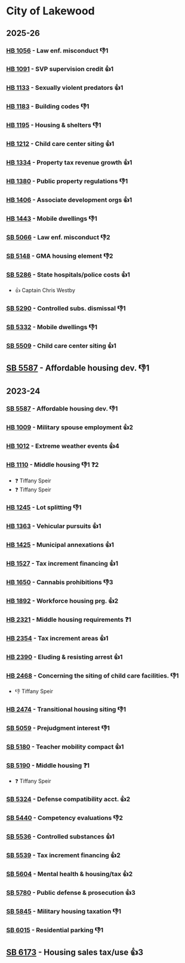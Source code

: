 # City of Lakewood
## 2025-26

### [HB 1056](/bill/2025-26/hb/1056/) - Law enf. misconduct  👎1 

### [HB 1091](/bill/2025-26/hb/1091/) - SVP supervision credit 👍1  

### [HB 1133](/bill/2025-26/hb/1133/) - Sexually violent predators 👍1  

### [HB 1183](/bill/2025-26/hb/1183/) - Building codes  👎1 

### [HB 1195](/bill/2025-26/hb/1195/) - Housing & shelters  👎1 

### [HB 1212](/bill/2025-26/hb/1212/) - Child care center siting 👍1  

### [HB 1334](/bill/2025-26/hb/1334/) - Property tax revenue growth 👍1  

### [HB 1380](/bill/2025-26/hb/1380/) - Public property regulations  👎1 

### [HB 1406](/bill/2025-26/hb/1406/) - Associate development orgs 👍1  

### [HB 1443](/bill/2025-26/hb/1443/) - Mobile dwellings  👎1 

### [SB 5066](/bill/2025-26/sb/5066/) - Law enf. misconduct  👎2 

### [SB 5148](/bill/2025-26/sb/5148/) - GMA housing element  👎2 

### [SB 5286](/bill/2025-26/sb/5286/) - State hospitals/police costs 👍1  
* 👍 Captain Chris Westby

### [SB 5290](/bill/2025-26/sb/5290/) - Controlled subs. dismissal  👎1 

### [SB 5332](/bill/2025-26/sb/5332/) - Mobile dwellings  👎1 

### [SB 5509](/bill/2025-26/sb/5509/) - Child care center siting 👍1  

## [SB 5587](/bill/2025-26/sb/5587/) - Affordable housing dev.  👎1 

## 2023-24

### [SB 5587](/bill/2023-24/sb/5587/) - Affordable housing dev.  👎1 

### [HB 1009](/bill/2023-24/hb/1009/) - Military spouse employment 👍2  

### [HB 1012](/bill/2023-24/hb/1012/) - Extreme weather events 👍4  

### [HB 1110](/bill/2023-24/hb/1110/) - Middle housing  👎1 ❓2
* ❓ Tiffany Speir
* ❓ Tiffany Speir

### [HB 1245](/bill/2023-24/hb/1245/) - Lot splitting  👎1 

### [HB 1363](/bill/2023-24/hb/1363/) - Vehicular pursuits 👍1  

### [HB 1425](/bill/2023-24/hb/1425/) - Municipal annexations 👍1  

### [HB 1527](/bill/2023-24/hb/1527/) - Tax increment financing 👍1  

### [HB 1650](/bill/2023-24/hb/1650/) - Cannabis prohibitions  👎3 

### [HB 1892](/bill/2023-24/hb/1892/) - Workforce housing prg. 👍2  

### [HB 2321](/bill/2023-24/hb/2321/) - Middle housing requirements   ❓1

### [HB 2354](/bill/2023-24/hb/2354/) - Tax increment areas 👍1  

### [HB 2390](/bill/2023-24/hb/2390/) - Eluding & resisting arrest 👍1  

### [HB 2468](/bill/2023-24/hb/2468/) - Concerning the siting of child care facilities.  👎1 
* 👎 Tiffany Speir

### [HB 2474](/bill/2023-24/hb/2474/) - Transitional housing siting  👎1 

### [SB 5059](/bill/2023-24/sb/5059/) - Prejudgment interest  👎1 

### [SB 5180](/bill/2023-24/sb/5180/) - Teacher mobility compact 👍1  

### [SB 5190](/bill/2023-24/sb/5190/) - Middle housing   ❓1
* ❓ Tiffany Speir

### [SB 5324](/bill/2023-24/sb/5324/) - Defense compatibility acct. 👍2  

### [SB 5440](/bill/2023-24/sb/5440/) - Competency evaluations  👎2 

### [SB 5536](/bill/2023-24/sb/5536/) - Controlled substances 👍1  

### [SB 5539](/bill/2023-24/sb/5539/) - Tax increment financing 👍2  

### [SB 5604](/bill/2023-24/sb/5604/) - Mental health & housing/tax 👍2  

### [SB 5780](/bill/2023-24/sb/5780/) - Public defense & prosecution 👍3  

### [SB 5845](/bill/2023-24/sb/5845/) - Military housing taxation  👎1 

### [SB 6015](/bill/2023-24/sb/6015/) - Residential parking  👎1 

## [SB 6173](/bill/2023-24/sb/6173/) - Housing sales tax/use 👍3  
